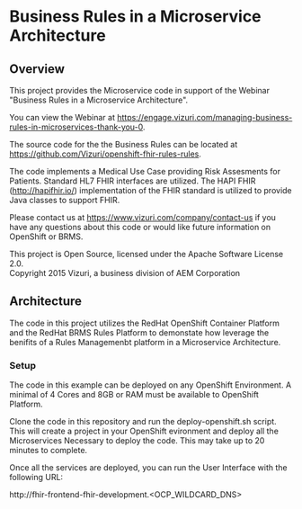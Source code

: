 # Business Rules in a Microservice Architecture

## Overview

This project provides the Microservice code in support of the Webinar "Business Rules in a Microservice Architecture".  

You can view the Webinar at https://engage.vizuri.com/managing-business-rules-in-microservices-thank-you-0.

The source code for the the Business Rules can be located at https://github.com/Vizuri/openshift-fhir-rules-rules.

The code implements a Medical Use Case providing Risk Assesments for Patients.  Standard HL7 FHIR interfaces are utilized.  The HAPI FHIR (http://hapifhir.io/) implementation of the FHIR standard is utilized to provide Java classes to support FHIR. 

Please contact us at https://www.vizuri.com/company/contact-us if you have any questions about this code or would like future information on OpenShift or BRMS.

This project is Open Source, licensed under the Apache Software License 2.0.
<BR>Copyright 2015 Vizuri, a business division of AEM Corporation

## Architecture

The code in this project utilizes the RedHat OpenShift Container Platform and the RedHat BRMS Rules Platform to demonstate how leverage 
the benifits of a Rules Managemenbt platform in a Microservice Architecture.  

### Setup

The code in this example can be deployed on any OpenShift Environment.  A minimal of 4 Cores and 8GB or RAM must be available to 
OpenShift Platform.

Clone the code in this repository and run the deploy-openshift.sh script.  This will create a project in your OpenShift evironment 
and deploy all the Microservices Necessary to deploy the code.  This may take up to 20 minutes to complete.

Once all the services are deployed, you can run the User Interface with the following URL:

http://fhir-frontend-fhir-development.<OCP_WILDCARD_DNS> 
